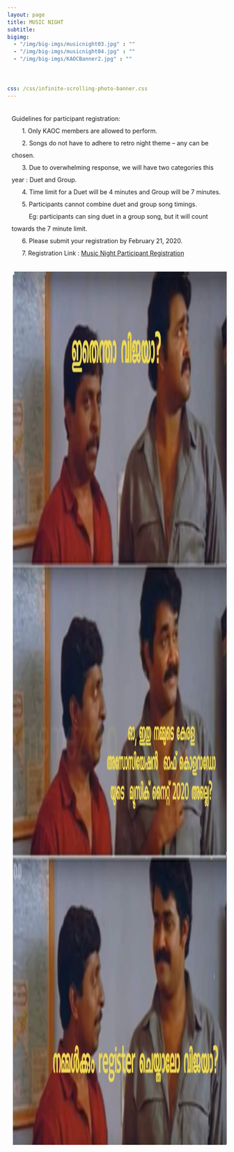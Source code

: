 ```yaml
---
layout: page
title: MUSIC NIGHT
subtitle:
bigimg:
  - "/img/big-imgs/musicnight03.jpg" : ""
  - "/img/big-imgs/musicnight04.jpg" : ""
  - "/img/big-imgs/KAOCBanner2.jpg" : ""

  
  
css: /css/infinite-scrolling-photo-banner.css
---
```

<html>
<body style="font:serif;">
<br/>
<div style="margin-left:10px;line-height:2">
Guidelines for participant registration:<br/>
  &nbsp;&nbsp;&nbsp;&nbsp;&nbsp;&nbsp;1. Only KAOC members are allowed to perform.<br/>
  &nbsp;&nbsp;&nbsp;&nbsp;&nbsp;&nbsp;2. Songs do not have to adhere to retro night theme – any can be chosen.<br/>
  &nbsp;&nbsp;&nbsp;&nbsp;&nbsp;&nbsp;3. Due to overwhelming response, we will have two categories this year : Duet and Group.<br/>
  &nbsp;&nbsp;&nbsp;&nbsp;&nbsp;&nbsp;4. Time limit for a Duet will be 4 minutes and Group will be 7 minutes.<br/>
  &nbsp;&nbsp;&nbsp;&nbsp;&nbsp;&nbsp;5. Participants cannot combine duet and group song timings.<br/>
  &nbsp;&nbsp;&nbsp;&nbsp;&nbsp;&nbsp;&nbsp;&nbsp;&nbsp;&nbsp;Eg: participants can sing duet in a group song, but it will count towards the 7 minute limit.<br/>
  &nbsp;&nbsp;&nbsp;&nbsp;&nbsp;&nbsp;6. Please submit your registration by February 21, 2020.<br/>
  &nbsp;&nbsp;&nbsp;&nbsp;&nbsp;&nbsp;7. Registration Link : <a href="https://forms.gle/qBKP2CgFfzfFnkYm7">Music Night Participant Registration</a><br/>
<br/>
  <img src="/img/images_2020/music_night/Registration_meme.jpg" width="1000" height="2000" class="center">
 </div>
</body>
</html>
